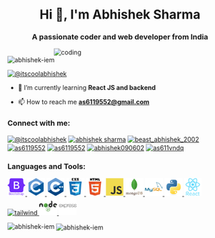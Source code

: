 <h1 align="center">Hi 👋, I'm Abhishek Sharma</h1>
<h3 align="center">A passionate coder and web developer from India</h3>
<img align="right" alt = "coding" width="400" src="https://i.giphy.com/qgQUggAC3Pfv687qPC.webp"

<p align="left"> <img src="https://komarev.com/ghpvc/?username=abhishek-iem&label=Profile%20views&color=0e75b6&style=flat" alt="abhishek-iem" /> </p>

<p align="left"> <a href="https://twitter.com/@itscoolabhishek" target="blank"><img src="https://img.shields.io/twitter/follow/@itscoolabhishek?logo=twitter&style=for-the-badge" alt="@itscoolabhishek" /></a> </p>

- 🌱 I’m currently learning **React JS and backend**

- 📫 How to reach me **as6119552@gmail.com**

<h3 align="left">Connect with me:</h3>
<p align="left">
<a href="https://twitter.com/@itscoolabhishek" target="blank"><img align="center" src="https://raw.githubusercontent.com/rahuldkjain/github-profile-readme-generator/master/src/images/icons/Social/twitter.svg" alt="@itscoolabhishek" height="30" width="40" /></a>
<a href="https://fb.com/abhishek sharma" target="blank"><img align="center" src="https://raw.githubusercontent.com/rahuldkjain/github-profile-readme-generator/master/src/images/icons/Social/facebook.svg" alt="abhishek sharma" height="30" width="40" /></a>
<a href="https://instagram.com/beast_abhishek_2002" target="blank"><img align="center" src="https://raw.githubusercontent.com/rahuldkjain/github-profile-readme-generator/master/src/images/icons/Social/instagram.svg" alt="beast_abhishek_2002" height="30" width="40" /></a>
<a href="https://www.codechef.com/users/as6119552" target="blank"><img align="center" src="https://cdn.jsdelivr.net/npm/simple-icons@3.1.0/icons/codechef.svg" alt="as6119552" height="30" width="40" /></a>
<a href="https://www.hackerrank.com/as6119552" target="blank"><img align="center" src="https://raw.githubusercontent.com/rahuldkjain/github-profile-readme-generator/master/src/images/icons/Social/hackerrank.svg" alt="as6119552" height="30" width="40" /></a>
<a href="https://www.leetcode.com/abhishek090602" target="blank"><img align="center" src="https://raw.githubusercontent.com/rahuldkjain/github-profile-readme-generator/master/src/images/icons/Social/leet-code.svg" alt="abhishek090602" height="30" width="40" /></a>
<a href="https://auth.geeksforgeeks.org/user/as611vndq" target="blank"><img align="center" src="https://raw.githubusercontent.com/rahuldkjain/github-profile-readme-generator/master/src/images/icons/Social/geeks-for-geeks.svg" alt="as611vndq" height="30" width="40" /></a>
</p>

<h3 align="left">Languages and Tools:</h3>
<p align="left"> <a href="https://getbootstrap.com" target="_blank" rel="noreferrer"> <img src="https://raw.githubusercontent.com/devicons/devicon/master/icons/bootstrap/bootstrap-plain-wordmark.svg" alt="bootstrap" width="40" height="40"/> </a> <a href="https://www.cprogramming.com/" target="_blank" rel="noreferrer"> <img src="https://raw.githubusercontent.com/devicons/devicon/master/icons/c/c-original.svg" alt="c" width="40" height="40"/> </a> <a href="https://www.w3schools.com/cpp/" target="_blank" rel="noreferrer"> <img src="https://raw.githubusercontent.com/devicons/devicon/master/icons/cplusplus/cplusplus-original.svg" alt="cplusplus" width="40" height="40"/> </a> <a href="https://www.w3schools.com/css/" target="_blank" rel="noreferrer"> <img src="https://raw.githubusercontent.com/devicons/devicon/master/icons/css3/css3-original-wordmark.svg" alt="css3" width="40" height="40"/> </a> <a href="https://www.w3.org/html/" target="_blank" rel="noreferrer"> <img src="https://raw.githubusercontent.com/devicons/devicon/master/icons/html5/html5-original-wordmark.svg" alt="html5" width="40" height="40"/> </a> <a href="https://developer.mozilla.org/en-US/docs/Web/JavaScript" target="_blank" rel="noreferrer"> <img src="https://raw.githubusercontent.com/devicons/devicon/master/icons/javascript/javascript-original.svg" alt="javascript" width="40" height="40"/> </a> <a href="https://www.mongodb.com/" target="_blank" rel="noreferrer"> <img src="https://raw.githubusercontent.com/devicons/devicon/master/icons/mongodb/mongodb-original-wordmark.svg" alt="mongodb" width="40" height="40"/> </a> <a href="https://www.mysql.com/" target="_blank" rel="noreferrer"> <img src="https://raw.githubusercontent.com/devicons/devicon/master/icons/mysql/mysql-original-wordmark.svg" alt="mysql" width="40" height="40"/> </a> <a href="https://www.python.org" target="_blank" rel="noreferrer"> <img src="https://raw.githubusercontent.com/devicons/devicon/master/icons/python/python-original.svg" alt="python" width="40" height="40"/> </a> <a href="https://reactjs.org/" target="_blank" rel="noreferrer"> <img src="https://raw.githubusercontent.com/devicons/devicon/master/icons/react/react-original-wordmark.svg" alt="react" width="40" height="40"/> </a> <a href="https://tailwindcss.com/" target="_blank" rel="noreferrer"> <img src="https://www.vectorlogo.zone/logos/tailwindcss/tailwindcss-icon.svg" alt="tailwind" width="40" height="40"/> </a> <a href="https://nodejs.org" target="_blank" rel="noreferrer">
    <img src="https://raw.githubusercontent.com/devicons/devicon/master/icons/nodejs/nodejs-original-wordmark.svg" alt="nodejs" width="40" height="40"/>
  </a>
  <a href="https://expressjs.com" target="_blank" rel="noreferrer">
    <img src="https://raw.githubusercontent.com/devicons/devicon/master/icons/express/express-original-wordmark.svg" alt="expressjs" width="40" height="40" style="background-color: white;"/>
  </a>
 </p>

<p><img align="left" src="https://github-readme-stats.vercel.app/api/top-langs?username=abhishek-iem&show_icons=true&locale=en&layout=compact" alt="abhishek-iem" /></p>

<p>&nbsp;<img align="center" src="https://github-readme-stats.vercel.app/api?username=abhishek-iem&show_icons=true&locale=en" alt="abhishek-iem" /></p>


